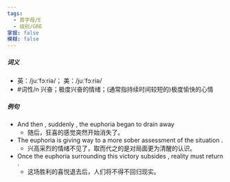 ```yaml
---
tags:
  - 首字母/E
  - 级别/GRE
掌握: false
模糊: false
---
```

##### 词义
- 英：/juːˈfɔːriə/； 美：/juːˈfɔːriə/
- #词性/n  兴奋；极度兴奋的情绪；(通常指持续时间较短的)极度愉快的心情
##### 例句
- And then , suddenly , the euphoria began to drain away
	- 随后，狂喜的感觉突然开始消失了。
- The euphoria is giving way to a more sober assessment of the situation .
	- 兴高采烈的情绪不见了，取而代之的是对局面更为清醒的认识。
- Once the euphoria surrounding this victory subsides , reality must return .
	- 这场胜利的喜悦退去后，人们将不得不回归现实。
